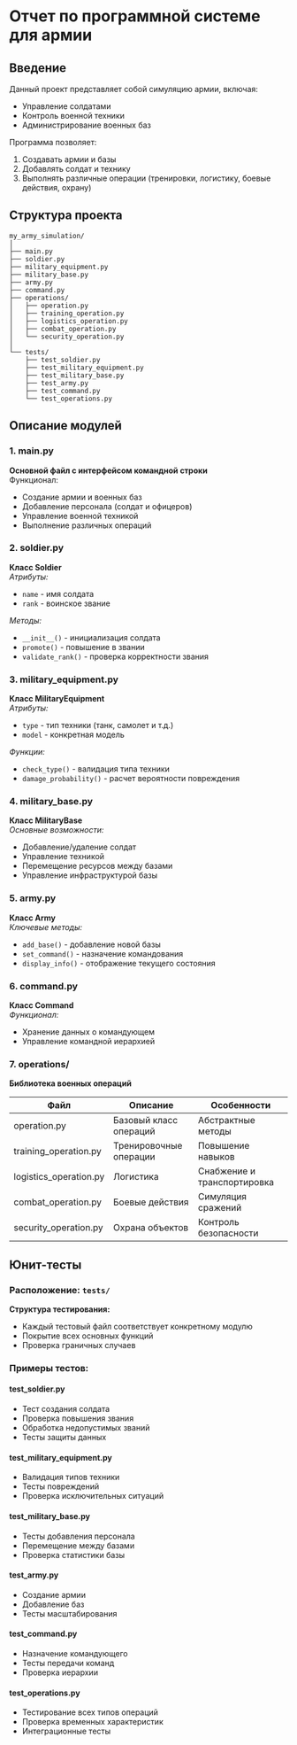 # Отчет по программной системе для армии

## Введение
Данный проект представляет собой симуляцию армии, включая:
- Управление солдатами
- Контроль военной техники
- Администрирование военных баз

Программа позволяет:
1. Создавать армии и базы
2. Добавлять солдат и технику
3. Выполнять различные операции (тренировки, логистику, боевые действия, охрану)

## Структура проекта
```stylus
my_army_simulation/
│
├── main.py
├── soldier.py
├── military_equipment.py
├── military_base.py
├── army.py
├── command.py
├── operations/
│   ├── operation.py
│   ├── training_operation.py
│   ├── logistics_operation.py
│   ├── combat_operation.py
│   └── security_operation.py
│
└── tests/
    ├── test_soldier.py
    ├── test_military_equipment.py
    ├── test_military_base.py
    ├── test_army.py
    ├── test_command.py
    └── test_operations.py
```
## Описание модулей

### 1. main.py
**Основной файл с интерфейсом командной строки**  
Функционал:
-  Создание армии и военных баз
-  Добавление персонала (солдат и офицеров)
-  Управление военной техникой
-  Выполнение различных операций

### 2. soldier.py
**Класс Soldier**  
*Атрибуты:*
- `name` - имя солдата
- `rank` - воинское звание

*Методы:*
- `__init__()` - инициализация солдата
- `promote()` - повышение в звании
- `validate_rank()` - проверка корректности звания

### 3. military_equipment.py
**Класс MilitaryEquipment**  
*Атрибуты:*
- `type` - тип техники (танк, самолет и т.д.)
- `model` - конкретная модель

*Функции:*
- `check_type()` - валидация типа техники
- `damage_probability()` - расчет вероятности повреждения

### 4. military_base.py
**Класс MilitaryBase**  
*Основные возможности:*
-  Добавление/удаление солдат
-  Управление техникой
-  Перемещение ресурсов между базами
-  Управление инфраструктурой базы

### 5. army.py
**Класс Army**  
*Ключевые методы:*
- `add_base()` - добавление новой базы
- `set_command()` - назначение командования
- `display_info()` - отображение текущего состояния

### 6. command.py
**Класс Command**  
*Функционал:*
-  Хранение данных о командующем
-  Управление командной иерархией

### 7. operations/
**Библиотека военных операций**

| Файл | Описание | Особенности |
|------|----------|-------------|
| operation.py | Базовый класс операций | Абстрактные методы |
| training_operation.py | Тренировочные операции | Повышение навыков |
| logistics_operation.py | Логистика | Снабжение и транспортировка |
| combat_operation.py | Боевые действия | Симуляция сражений |
| security_operation.py | Охрана объектов | Контроль безопасности |

## Юнит-тесты

### Расположение: `tests/`

**Структура тестирования:**
- Каждый тестовый файл соответствует конкретному модулю
- Покрытие всех основных функций
- Проверка граничных случаев

### Примеры тестов:

#### test_soldier.py
-  Тест создания солдата
-  Проверка повышения звания
-  Обработка недопустимых званий
-  Тесты защиты данных

#### test_military_equipment.py
-  Валидация типов техники
-  Тесты повреждений
-  Проверка исключительных ситуаций

#### test_military_base.py
-  Тесты добавления персонала
-  Перемещение между базами
-  Проверка статистики базы

#### test_army.py
-  Создание армии
-  Добавление баз
-  Тесты масштабирования

#### test_command.py
-  Назначение командующего
-  Тесты передачи команд
-  Проверка иерархии

#### test_operations.py
-  Тестирование всех типов операций
-  Проверка временных характеристик
-  Интеграционные тесты
